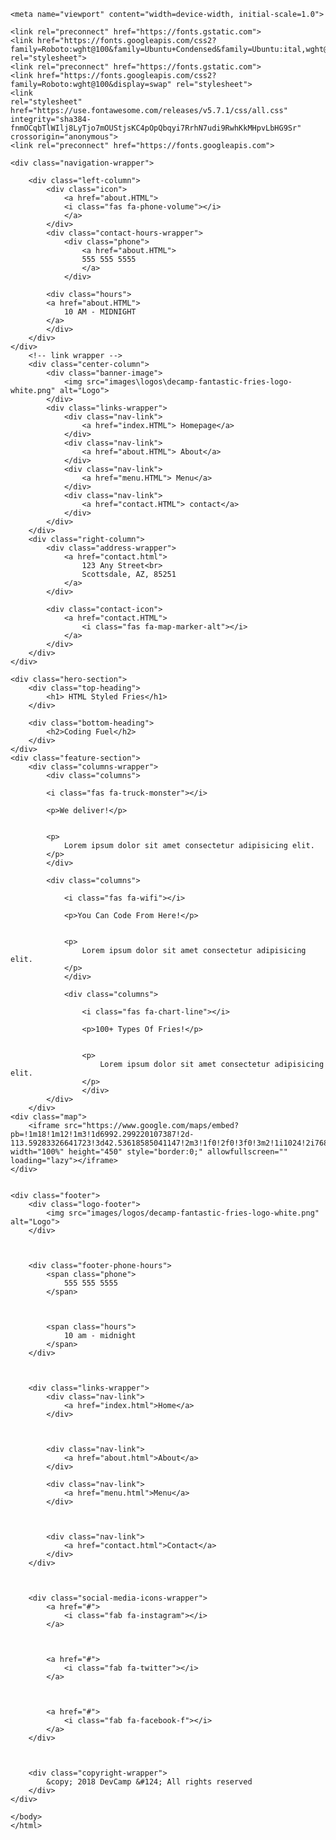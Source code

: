 <!DOCTYPE html>
<html>
<head>
    <meta charset="utf-8">
    <title>Homepage</title>
    
    <meta name="viewport" content="width=device-width, initial-scale=1.0">
 
    <link rel="preconnect" href="https://fonts.gstatic.com">
    <link href="https://fonts.googleapis.com/css2?family=Roboto:wght@100&family=Ubuntu+Condensed&family=Ubuntu:ital,wght@0,300;0,400;0,500;0,700;1,300;1,400;1,500;1,700&display=swap" rel="stylesheet">
    <link rel="preconnect" href="https://fonts.gstatic.com">
    <link href="https://fonts.googleapis.com/css2?family=Roboto:wght@100&display=swap" rel="stylesheet">
    <link
    rel="stylesheet"
    href="https://use.fontawesome.com/releases/v5.7.1/css/all.css"
    integrity="sha384-fnmOCqbTlWIlj8LyTjo7mOUStjsKC4pOpQbqyi7RrhN7udi9RwhKkMHpvLbHG9Sr"
    crossorigin="anonymous">
    <link rel="preconnect" href="https://fonts.googleapis.com">
<link rel="preconnect" href="https://fonts.gstatic.com" crossorigin>
<link href="https://fonts.googleapis.com/css2?family=Roboto+Slab&display=swap" rel="stylesheet">
    <link rel="stylesheet" href="styles/common.css">
    <link rel="stylesheet" href="styles/nav.css">
    <link rel="stylesheet" href="styles/homepage.css">
    <link rel="stylesheet" href="styles/footer.css">
    <link rel="stylesheet" href="styles/media-queries.css">
         
</head> 
<body>
   
    <div class="navigation-wrapper"> 
        
        <div class="left-column">
            <div class="icon">
                <a href="about.HTML">
                <i class="fas fa-phone-volume"></i>  
                </a>
            </div>
            <div class="contact-hours-wrapper">
                <div class="phone">
                    <a href="about.HTML">
                    555 555 5555    
                    </a>
                </div>
 
            <div class="hours">
            <a href="about.HTML">
                10 AM - MIDNIGHT
            </a>
            </div>
        </div>  
    </div>
        <!-- link wrapper -->
        <div class="center-column">
            <div class="banner-image">
                <img src="images\logos\decamp-fantastic-fries-logo-white.png" alt="Logo">
            </div>
            <div class="links-wrapper">
                <div class="nav-link">
                    <a href="index.HTML"> Homepage</a>
                </div>
                <div class="nav-link">
                    <a href="about.HTML"> About</a>
                </div>
                <div class="nav-link">
                    <a href="menu.HTML"> Menu</a>
                </div>                
                <div class="nav-link">
                    <a href="contact.HTML"> contact</a>
                </div>  
            </div>
        </div>
        <div class="right-column">
            <div class="address-wrapper">
                <a href="contact.html">
                    123 Any Street<br>
                    Scottsdale, AZ, 85251
                </a>
            </div>
            
            <div class="contact-icon">
                <a href="contact.HTML">
                    <i class="fas fa-map-marker-alt"></i>
                </a>
            </div>
        </div>
    </div>
 
    <div class="hero-section">
        <div class="top-heading">
            <h1> HTML Styled Fries</h1>
        </div>
 
        <div class="bottom-heading">
            <h2>Coding Fuel</h2>
        </div>
    </div>
    <div class="feature-section">
        <div class="columns-wrapper">
            <div class="columns">

            <i class="fas fa-truck-monster"></i>

            <p>We deliver!</p>
                
    
            <p> 
                Lorem ipsum dolor sit amet consectetur adipisicing elit.    
            </p>
            </div>

            <div class="columns">

                <i class="fas fa-wifi"></i>

                <p>You Can Code From Here!</p>
                    
        
                <p> 
                    Lorem ipsum dolor sit amet consectetur adipisicing elit.    
                </p>
                </div>

                <div class="columns">

                    <i class="fas fa-chart-line"></i>

                    <p>100+ Types Of Fries!</p>
                        
            
                    <p> 
                        Lorem ipsum dolor sit amet consectetur adipisicing elit.    
                    </p>
                    </div>
            </div>
        </div>
    <div class="map">
        <iframe src="https://www.google.com/maps/embed?pb=!1m18!1m12!1m3!1d6992.299220107387!2d-113.59283326641723!3d42.53618585041147!2m3!1f0!2f0!3f0!3m2!1i1024!2i768!4f13.1!3m3!1m2!1s0x54ab2d79bd28a73d%3A0xab91b899e807aa3a!2s31%201050%20E%2C%20Declo%2C%20ID%2083323!5e0!3m2!1sen!2sus!4v1625239759536!5m2!1sen!2sus" width="100%" height="450" style="border:0;" allowfullscreen="" loading="lazy"></iframe>
    </div>
    

    <div class="footer">
        <div class="logo-footer">
            <img src="images/logos/decamp-fantastic-fries-logo-white.png" alt="Logo">
        </div>

 

        <div class="footer-phone-hours">
            <span class="phone">
                555 555 5555
            </span>

 

            <span class="hours">
                10 am - midnight
            </span>
        </div>

 

        <div class="links-wrapper">
            <div class="nav-link">
                <a href="index.html">Home</a>
            </div>

 

            <div class="nav-link">
                <a href="about.html">About</a>
            </div>
            
            <div class="nav-link">
                <a href="menu.html">Menu</a>
            </div>

 

            <div class="nav-link">
                <a href="contact.html">Contact</a>
            </div>
        </div>

 

        <div class="social-media-icons-wrapper">
            <a href="#">
                <i class="fab fa-instagram"></i>
            </a>

 

            <a href="#">
                <i class="fab fa-twitter"></i>
            </a>

 

            <a href="#">
                <i class="fab fa-facebook-f"></i>
            </a>
        </div>

 

        <div class="copyright-wrapper">
            &copy; 2018 DevCamp &#124; All rights reserved
        </div>
    </div>

    </body>
    </html>

